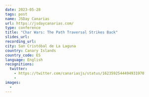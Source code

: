 ```yaml
---
date: 2023-05-28
tags: post
name: JSDay Canarias	
url: https://jsdaycanarias.com/
type: conference
title: "Char Wars: The Path Traversal Strikes Back"
slides_url:
recording_url: 
city: San Cristóbal de La Laguna
country: Canary Islands
country_code: ES
language: English
recognitions:
  twitter:
    - https://twitter.com/canariasjs/status/1623592544494931970
    - 
images:
  - 
---
```


